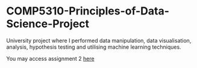 # COMP5310-Principles-of-Data-Science-Project
University project where I performed data manipulation, data visualisation, analysis,  hypothesis testing and utilising machine learning techniques.


You may access assignment 2 [here](https://nbviewer.jupyter.org/github/anthonydwan/COMP5310-Principles-of-Data-Science-Project/blob/main/Assignment%202%20-%20Australia%20Weather%20-%20whether%20it%20will%20rain%20or%20not.ipynb)

